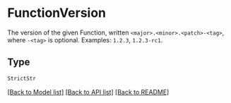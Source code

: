 # FunctionVersion

The version of the given Function, written `<major>.<minor>.<patch>-<tag>`, where `-<tag>` is optional.
Examples: `1.2.3`, `1.2.3-rc1`.


## Type
```python
StrictStr
```


[[Back to Model list]](../../../README.md#models-v1-link) [[Back to API list]](../../../README.md#documentation-for-api-endpoints) [[Back to README]](../../../README.md)
